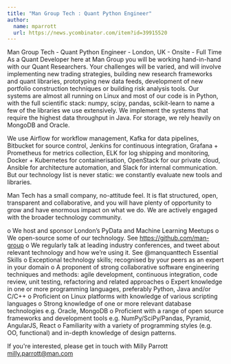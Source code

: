 ```yaml
---
title: "Man Group Tech : Quant Python Engineer"
author:
  name: mparrott
  url: https://news.ycombinator.com/item?id=39915520
---
```

Man Group Tech - Quant Python Engineer - London, UK - Onsite - Full Time As a Quant Developer here at Man Group you will be working hand-in-hand with our Quant Researchers. Your challenges will be varied, and will involve implementing new trading strategies, building new research frameworks and quant libraries, prototyping new data feeds, development of new portfolio construction techniques or building risk analysis tools.
Our systems are almost all running on Linux and most of our code is in Python, with the full scientific stack: numpy, scipy, pandas, scikit-learn to name a few of the libraries we use extensively. We implement the systems that require the highest data throughput in Java. For storage, we rely heavily on MongoDB and Oracle.

We use Airflow for workflow management, Kafka for data pipelines, Bitbucket for source control, Jenkins for continuous integration, Grafana + Prometheus for metrics collection, ELK for log shipping and monitoring, Docker + Kubernetes for containerisation, OpenStack for our private cloud, Ansible for architecture automation, and Slack for internal communication. But our technology list is never static: we constantly evaluate new tools and libraries.

Man Tech has a small company, no-attitude feel. It is flat structured, open, transparent and collaborative, and you will have plenty of opportunity to grow and have enormous impact on what we do. We are actively engaged with the broader technology community.

o We host and sponsor London’s PyData and Machine Learning Meetups o We open-source some of our technology. See <a href="https:&#x2F;&#x2F;github.com&#x2F;man-group">https:&#x2F;&#x2F;github.com&#x2F;man-group</a> o We regularly talk at leading industry conferences, and tweet about relevant technology and how we’re using it. See @manquanttech Essential Skills o Exceptional technology skills; recognised by your peers as an expert in your domain o A proponent of strong collaborative software engineering techniques and methods: agile development, continuous integration, code review, unit testing, refactoring and related approaches o Expert knowledge in one or more programming languages, preferably Python, Java and&#x2F;or C&#x2F;C++ o Proficient on Linux platforms with knowledge of various scripting languages o Strong knowledge of one or more relevant database technologies e.g. Oracle, MongoDB o Proficient with a range of open source frameworks and development tools e.g. NumPy&#x2F;SciPy&#x2F;Pandas, Pyramid, AngularJS, React o Familiarity with a variety of programming styles (e.g. OO, functional) and in-depth knowledge of design patterns.

If you&#x27;re interested, please get in touch with Milly Parrott milly.parrott@man.com
